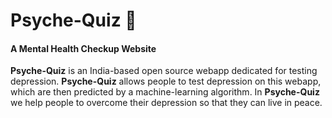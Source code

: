 # Psyche-Quiz 🧠
#### A Mental Health Checkup Website

**Psyche-Quiz** is an India-based open source webapp dedicated for testing depression. **Psyche-Quiz** allows people to test depression on this webapp, which are then predicted by a machine-learning algorithm. In **Psyche-Quiz** we help people to overcome their depression so that they can live in peace.


